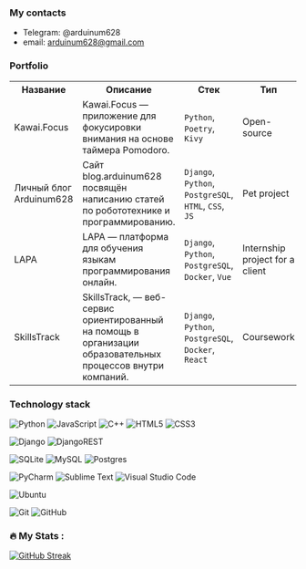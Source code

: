 ### My contacts

- Telegram: @arduinum628
- email: arduinum628@gmail.com

### Portfolio

<table>
  <tr>
    <th>Название</th>
    <th>Описание</th>
    <th>Стек</th>
	<th>Тип</th>
	<th>Организация</th>
	<th>Ссылка</th>
  </tr>
  <tr>
    <td>Kawai.Focus</td>
    <td>Kawai.Focus — приложение для фокусировки внимания на основе таймера Pomodoro.</td>
    <td><code>Python</code>, <code>Poetry</code>, <code>Kivy</code></td>
    <td>Open-source</td>
    <td><a href="https://pressanybutton.ru/">Код на салфетке</a></td>
    <td><a href="https://github.com/Arduinum/kawai-focus">kawai-focus</a></td>
  </tr>
  <tr>
    <td>Личный блог Arduinum628</td>
    <td>Cайт blog.arduinum628 посвящён написанию статей по робототехнике и программированию.</td>
    <td><code>Django</code>, <code>Python</code>, <code>PostgreSQL</code>, <code>HTML</code>, <code>CSS</code>, <code>JS</code></td>
    <td>Pet project</td>
    <td>For me</td>
    <td><a href="https://blog.arduinum628.ru">blog.arduinum628.ru</a></td>
  </tr>
  <tr>
    <td>LAPA</td>
    <td>LAPA — платформа для обучения языкам программирования онлайн.</td>
    <td><code>Django</code>, <code>Python</code>, <code>PostgreSQL</code>, <code>Docker</code>, <code>Vue</code></td>
    <td>Internship project for a client</td>
    <td><a href="https://lad-academy.ru/main">Lad-academy</a></td>
    <td><a href="https://lapa.lad-academy.ru/">lapa.lad-academy.ru</a></td>
  </tr>
  <tr>
    <td>SkillsTrack</td>
    <td>SkillsTrack, — веб-сервис ориентированный на помощь в организации образовательных процессов внутри компаний.</td>
    <td><code>Django</code>, <code>Python</code>, <code>PostgreSQL</code>, <code>Docker</code>, <code>React</code></td>
    <td>Coursework</td>
    <td><a href="https://gb.ru/">GeekBrains</a></td>
    <td><a href="https://docs.google.com/presentation/d/1qgGHvM_704x80FUbnuYdSSZzGObrJxss/edit?usp=sharing&ouid=107823090748547121203&rtpof=true&sd=true">Презентация</a>, <a href="https://drive.google.com/file/d/15XMQJPrGcMiat2U8BHoJA_SZtWEWhDhh/view?usp=sharing">Демо</a></td>
  </tr>
</table>

### Technology stack

![Python](https://img.shields.io/badge/python-3670A0?style=for-the-badge&logo=python&logoColor=ffdd54)
![JavaScript](https://img.shields.io/badge/javascript-%23323330.svg?style=for-the-badge&logo=javascript&logoColor=%23F7DF1E)
![C++](https://img.shields.io/badge/c++-%2300599C.svg?style=for-the-badge&logo=c%2B%2B&logoColor=white)
![HTML5](https://img.shields.io/badge/html5-%23E34F26.svg?style=for-the-badge&logo=html5&logoColor=white)
![CSS3](https://img.shields.io/badge/css3-%231572B6.svg?style=for-the-badge&logo=css3&logoColor=white)

![Django](https://img.shields.io/badge/django-%23092E20.svg?style=for-the-badge&logo=django&logoColor=white)
![DjangoREST](https://img.shields.io/badge/DJANGO-REST-ff1709?style=for-the-badge&logo=django&logoColor=white&color=ff1709&labelColor=gray)

![SQLite](https://img.shields.io/badge/sqlite-%2307405e.svg?style=for-the-badge&logo=sqlite&logoColor=white)
![MySQL](https://img.shields.io/badge/mysql-%2300f.svg?style=for-the-badge&logo=mysql&logoColor=white)
![Postgres](https://img.shields.io/badge/postgres-%23316192.svg?style=for-the-badge&logo=postgresql&logoColor=white)

![PyCharm](https://img.shields.io/badge/pycharm-143?style=for-the-badge&logo=pycharm&logoColor=black&color=black&labelColor=green)
![Sublime Text](https://img.shields.io/badge/sublime_text-%23575757.svg?style=for-the-badge&logo=sublime-text&logoColor=important)
![Visual Studio Code](https://img.shields.io/badge/Visual%20Studio%20Code-0078d7.svg?style=for-the-badge&logo=visual-studio-code&logoColor=white)

![Ubuntu](https://img.shields.io/badge/Ubuntu-E95420?style=for-the-badge&logo=ubuntu&logoColor=white)

![Git](https://img.shields.io/badge/git-%23F05033.svg?style=for-the-badge&logo=git&logoColor=white)
![GitHub](https://img.shields.io/badge/github-%23121011.svg?style=for-the-badge&logo=github&logoColor=white)

### :fire: My Stats :

[![GitHub Streak](http://github-readme-streak-stats.herokuapp.com?user=Arduinum&theme=dark&background=000000)](https://git.io/streak-stats)

<!-- [![Top Langs](https://github-readme-stats.vercel.app/api/top-langs/?username=Arduinum&layout=compact&theme=vision-friendly-dark)](https://github.com/anuraghazra/github-readme-stats) -->
<!--
**Arduinum/Arduinum** is a ✨ _special_ ✨ repository because its `README.md` (this file) appears on your GitHub profile.

Here are some ideas to get you started:

- 🔭 I’m currently working on ...
- 🌱 I’m currently learning ...
- 👯 I’m looking to collaborate on ...
- 🤔 I’m looking for help with ...
- 💬 Ask me about ...
- 📫 How to reach me: ...
- 😄 Pronouns: ...
- ⚡ Fun fact: ...
-->
